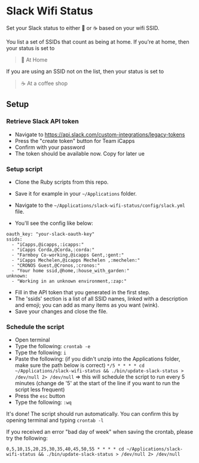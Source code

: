 # Slack Wifi Status

Set your Slack status to either :house_with_garden: or :coffee: based on your wifi SSID.

You list a set of SSIDs that count as being at home. If you're at home, then your status is set to

> :house_with_garden: At Home

If you are using an SSID not on the list, then your status is set to

> :coffee: At a coffee shop

## Setup

### Retrieve Slack API token
- Navigate to https://api.slack.com/custom-integrations/legacy-tokens
- Press the "create token" button for Team iCapps
- Confirm with your password
- The token should be available now. Copy for later ue

### Setup script
- Clone the Ruby scripts from this repo. 
- Save it for example in your `~/Applications` folder.
- Navigate to the `~/Applications/slack-wifi-status/config/slack.yml` file.

- You'll see the config like below:

```
oauth_key: "your-slack-oauth-key"
ssids:
  - "iCapps,@icapps,:icapps:"
  - "iCapps Corda,@Corda,:corda:"
  - "Farmboy Co-working,@icapps Gent,:gent:"
  - "iCapps Mechelen,@icapps Mechelen ,:mechelen:"
  - "CRONOS Guest,@Cronos,:cronos:"
  - "Your home ssid,@home,:house_with_garden:"
unknown:
  - "Working in an unknown environment,:zap:"
```

- Fill in the API token that you generated in the first step.
- The 'ssids' section is a list of all SSID names, linked with a description and emoji; you can add as many items as you want (wink).
- Save your changes and close the file.

### Schedule the script

- Open terminal
- Type the following: `crontab -e`
- Type the following: `i`
- Paste the following: (if you didn't unzip into the Applications folder, make sure the path below is correct)
`*/5 * * * * cd ~/Applications/slack-wifi-status && ./bin/update-slack-status > /dev/null 2> /dev/null`
=> this will schedule the script to run every 5 minutes (change de '5' at the start of the line if you want to run the script less frequent)
- Press the `esc` button
- Type the following: `:wq`

It's done! The script should run automatically. You can confirm this by opening terminal and typing `crontab -l`

If you received an error "bad day of week" when saving the crontab, please try the following:

`0,5,10,15,20,25,30,35,40,45,50,55 * * * * cd ~/Applications/slack-wifi-status && ./bin/update-slack-status > /dev/null 2> /dev/null`
